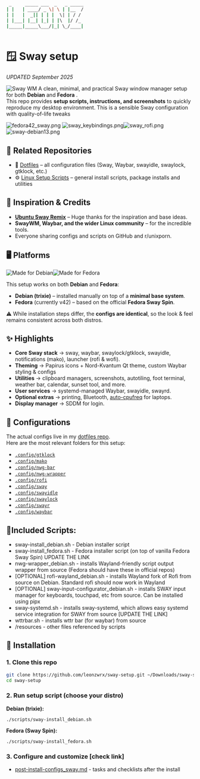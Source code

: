 ```bash
 _     _____ ___  _   _ _____
| |   | ____/ _ \| \ | |__  /
| |   |  _|| | | |  \| | / / 
| |___| |__| |_| | |\  |/ /_ 
|_____|_____\___/|_| \_/____|
                             
```               

# 🪟 Sway setup

_UPDATED September 2025_

![Sway WM](https://img.shields.io/badge/Window%20Manager-Sway-45A049?style=for-the-badge&logo=sway&logoColor=white)
A clean, minimal, and practical Sway window manager setup for both **Debian** and **Fedora** .  
This repo provides **setup scripts, instructions, and screenshots** to quickly reproduce my desktop environment. This is a sensible Sway configuration with quality-of-life tweaks

![fedora42_sway.png](./assets/fedora42_sway.png)
![sway_keybindings.png](./assets/sway_keybindings.png)![sway_rofi.png](./assets/sway_rofi.png)
![sway-debian13.png](./assets/sway-debian13.png)

## 🔗 Related Repositories

- 📂 [Dotfiles](https://github.com/leonzwrx/dotfiles) – all configuration files (Sway, Waybar, swayidle, swaylock, gtklock, etc.)  
- ⚙️ [Linux Setup Scripts](https://github.com/leonzwrx/linux-setup-scripts) – general install scripts, package installs and utilities  

## 🙏 Inspiration & Credits

* **[Ubuntu Sway Remix](https://github.com/Ubuntu-Sway)** – Huge thanks for the inspiration and base ideas.
* **SwayWM, Waybar, and the wider Linux community** – for the incredible tools.
* Everyone sharing configs and scripts on GitHub and r/unixporn.

## 🖥️ Platforms

![Made for Debian](https://img.shields.io/badge/Made%20for-Debian-A81D33?style=for-the-badge&logo=debian&logoColor=white)![Made for Fedora](https://img.shields.io/badge/Made%20for-Fedora-294172?style=for-the-badge&logo=fedora&logoColor=white)

This setup works on both **Debian** and **Fedora**:

- **Debian (trixie)** – installed manually on top of a **minimal base system**.  
- **Fedora** (currently v42) – based on the official **Fedora Sway Spin**.  

⚠️ While installation steps differ, the **configs are identical**, so the look & feel remains consistent across both distros.

## ✨ Highlights

* **Core Sway stack** → sway, waybar, swaylock/gtklock, swayidle, notifications (mako), launcher (rofi & wofi).
* **Theming** → Papirus icons + Nord-Kvantum Qt theme, custom Waybar styling & configs
* **Utilities** → clipboard managers, screenshots, autotiling, foot terminal, weather bar, calendar, sunset tool, and more.
* **User services** → systemd-managed Waybar, swayidle, swayrd.
* **Optional extras** → printing, Bluetooth, [auto-cpufreq](https://github.com/AdnanHodzic/auto-cpufreq) for laptops.
* **Display manager** → SDDM for login.

## 📂 Configurations

The actual configs live in my [dotfiles repo](https://github.com/leonzwrx/dotfiles).  
Here are the most relevant folders for this setup:

- [`.config/gtklock`](https://github.com/leonzwrx/dotfiles/tree/master/.config/gtklock)  
- [`.config/mako`](https://github.com/leonzwrx/dotfiles/tree/master/.config/mako)  
- [`.config/nwg-bar`](https://github.com/leonzwrx/dotfiles/tree/master/.config/nwg-bar)  
- [`.config/nwg-wrapper`](https://github.com/leonzwrx/dotfiles/tree/master/.config/nwg-wrapper)  
- [`.config/rofi`](https://github.com/leonzwrx/dotfiles/tree/master/.config/rofi)  
- [`.config/sway`](https://github.com/leonzwrx/dotfiles/tree/master/.config/sway)  
- [`.config/swayidle`](https://github.com/leonzwrx/dotfiles/tree/master/.config/swayidle)  
- [`.config/swaylock`](https://github.com/leonzwrx/dotfiles/tree/master/.config/swaylock)  
- [`.config/swayr`](https://github.com/leonzwrx/dotfiles/tree/master/.config/swayr)  
- [`.config/waybar`](https://github.com/leonzwrx/dotfiles/tree/master/.config/waybar)  

## 📜Included Scripts:
* sway-install_debian.sh - Debian installer script
* sway-install_fedora.sh - Fedora installer script (on top of vanilla Fedora Sway Spin) UPDATE THE LINK
* nwg-wrapper_debian.sh - installs Wayland-friendly script output wrapper from source (Fedora should have these in official repos)
* [OPTIONAL] rofi-wayland_debian.sh - installs Wayland fork of Rofi from source on Debian. Standard rofi should now work in Wayland
* [OPTIONAL] sway-input-configurator_debian.sh - installs SWAY input manager for keyboards, touchpad, etc from source. Can be installed using pipx
* sway-systemd.sh - installs sway-systemd, which allows easy systemd service integration for SWAY from source [UPDATE THE LINK]
* wttrbar.sh - installs wttr bar (for waybar) from source
* /resources - other files referenced by scripts

## 🚀 Installation

### 1. Clone this repo
```bash
git clone https://github.com/leonzwrx/sway-setup.git ~/Downloads/sway-setup
cd sway-setup
```

### 2. Run setup script (choose your distro)

**Debian (trixie):**

```
./scripts/sway-install_debian.sh
```

**Fedora (Sway Spin):**

```
./scripts/sway-install_fedora.sh
```

### 3. Configure and customize [check link]
* [post-install-configs_sway.md](https://github.com/leonzwrx/sway-setup/blob/main/post-install-configs_sway.md) - tasks and checklists after the install